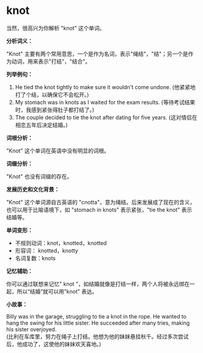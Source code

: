 # knot

当然，很高兴为你解析 "knot" 这个单词。

  

**分析词义：**

  

"Knot" 主要有两个常用意思，一个是作为名词，表示"绳结"，"结"；另一个是作为动词，用来表示"打结"，"结合"。

  

**列举例句：**

  

1.  He tied the knot tightly to make sure it wouldn't come undone. (他紧紧地打了个结，以确保它不会松开。)
2.  My stomach was in knots as I waited for the exam results. (等待考试结果时，我感到紧张得肚子都打结了。)
3.  The couple decided to tie the knot after dating for five years. (这对情侣在相恋五年后决定结婚。)

  

**词根分析：**

  

"Knot" 这个单词在英语中没有明显的词根。

  

**词缀分析：**

  

"Knot" 也没有词缀的存在。

  

**发展历史和文化背景：**

  

"Knot" 这个单词源自古英语的 "cnotta"，意为绳结。后来发展成了现在的含义，也可以用于比喻语境下，如 "stomach in knots" 表示紧张，"tie the knot" 表示结婚等。

  

**单词变形：**

  

*   不规则动词：knot，knotted，knotted
*   形容词： knotted，knotty
*   名词复数：knots

  

**记忆辅助：**

  

你可以通过联想来记忆" knot "，如结婚就像是打结一样，两个人将被永远绑在一起，所以“结婚”就可以用"knot" 表达。

  

**小故事：**

  

Billy was in the garage, struggling to tie a knot in the rope. He wanted to hang the swing for his little sister. He succeeded after many tries, making his sister overjoyed.  
(比利在车库里，努力在绳子上打结。他想为他的妹妹悬挂秋千。经过多次尝试后，他成功了，这使他的妹妹欢天喜地。)
